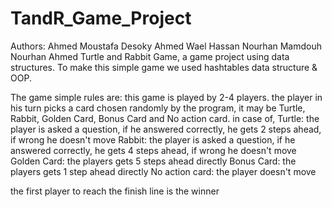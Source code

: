 # TandR_Game_Project
Authors: Ahmed Moustafa Desoky
         Ahmed Wael Hassan
         Nourhan Mamdouh
         Nourhan Ahmed
Turtle and Rabbit Game, a game project using data structures.
To make this simple game we used hashtables data structure & OOP.

The game simple rules are:
this game is played by 2-4 players.
the player in his turn picks a card chosen randomly by the program, it may be Turtle, Rabbit, Golden Card, Bonus Card and No action card.
in case of,
Turtle: the player is asked a question, if he answered correctly, he gets 2 steps ahead, if wrong he doesn't move
Rabbit: the player is asked a question, if he answered correctly, he gets 4 steps ahead, if wrong he doesn't move
Golden Card: the players gets 5 steps ahead directly
Bonus Card: the players gets 1 step ahead directly
No action card: the player doesn't move

the first player to reach the finish line is the winner

